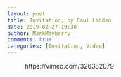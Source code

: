 ```yaml
---
layout: post
title: Invitation, by Paul Linden
date: 2019-02-27 19:30
author: MarkMayberry
comments: true
categories: [Invitation, Video]
---
```

<!-- wp:core-embed/vimeo {"url":"https://vimeo.com/326382079","type":"video","providerNameSlug":"vimeo","className":"wp-embed-aspect-4-3 wp-has-aspect-ratio"} -->
<figure class="wp-block-embed-vimeo wp-block-embed is-type-video is-provider-vimeo wp-embed-aspect-4-3 wp-has-aspect-ratio"><div class="wp-block-embed__wrapper">
https://vimeo.com/326382079
</div></figure>
<!-- /wp:core-embed/vimeo -->
